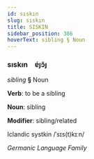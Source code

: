 ```yaml
---
id: sıskın
slug: sıskın
title: SISKIN
sidebar_position: 386
hoverText: sibling § Noun
---
```


### sıskın&emsp;<span kind="abugida">ɐ́ȷɔ̃ȷ</span>

*sibling* **§** Noun

**Verb**: to be a sibling

**Noun**: sibling

**Modifier**: sibling/related

Iclandic systkin /ˈsɪs(t)kɪːn/

*Germanic Language Family*
